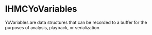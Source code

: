 # IHMCYoVariables

YoVariables are data structures that can be recorded to a buffer for the purposes of analysis, playback, or
serialization.